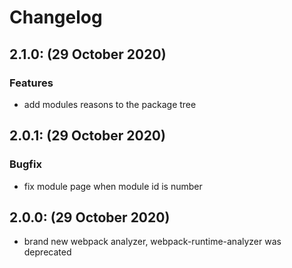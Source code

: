 # Changelog

## 2.1.0: (29 October 2020)

### Features

- add modules reasons to the package tree

## 2.0.1: (29 October 2020)

### Bugfix

- fix module page when module id is number

## 2.0.0: (29 October 2020)

- brand new webpack analyzer, webpack-runtime-analyzer was deprecated

